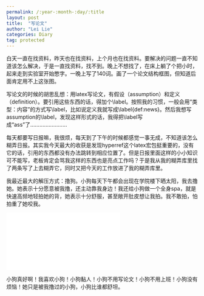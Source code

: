 ```yaml
---
permalink: /:year-:month-:day/:title
layout: post
title:  "写论文"
author: "Lei Lie"
categories: Diary
tag: protected
---
```


白天一直在找资料，昨天也在找资料，上个月也在找资料。要解决的问题一直不知道该怎么解决，于是一直找资料，找不到。晚上不想找了，在床上躺了个把小时，起来走到实验室开始憋字。一晚上写了140词。画了一个论文结构框图，但知道后面肯定用不上这张图。

写论文的时候的胡思乱想：用latex写论文，有假设（assumption）和定义（definition）。要引用这些东西的话，得加个\label。按照我的习惯，一般会用“类型：内容”的方式写\label，比如说定义我就写成\label{def:news}。然后我想写assumption的\label，发现这样形式的话，我得把\label写成“ass”了…………………… ​​​

每天都要写日报嘛，我很烦，每天到了下午的时候都感觉一事无成，不知道该怎么糊弄日报。其实我今天最大的收获是发现hyperref这个latex宏包挺重要的，没有它的话，引用的东西都没有办法跳转到相应位置了。但是日报里面这样的小小知识可不能写，老板肯定会骂我这样的东西也是亮点工作吗？于是我从我的糊弄库里找了两条写了上去糊弄它，同时又把今天的工作放进了我的糊弄库里。

我最近最大的解压方式：撸狗。小狗每天下午都会出现在学院楼下晒太阳，我去撸她。她表示十分愿意被我撸，还主动靠我身边！我还给小狗做一个全身spa，就是快速高频地轻拍她的背，她表示十分舒服，甚至敞开肚皮想让我拍。我不敢拍，怕拍重了她咬我。

<iframe src="//player.bilibili.com/player.html?aid=867325794&bvid=BV1554y1F7ko&cid=1090291846&page=1" scrolling="no" border="0" frameborder="no" framespacing="0" allowfullscreen="true"> </iframe>

小狗真好啊！我喜欢小狗！小狗黏人！小狗不用写论文！小狗不用上班！小狗没有烦恼！她只是被我撸过的小狗，小狗比谁都舒坦。